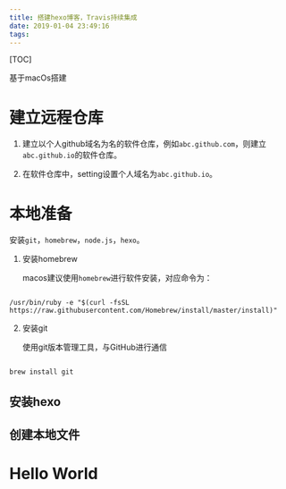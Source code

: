 ```yaml
---
title: 搭建hexo博客，Travis持续集成
date: 2019-01-04 23:49:16
tags:
---
```


[TOC]

基于macOs搭建

# 建立远程仓库

1. 建立以个人github域名为名的软件仓库，例如`abc.github.com`，则建立`abc.github.io`的软件仓库。

2. 在软件仓库中，setting设置个人域名为`abc.github.io`。

# 本地准备

安装`git`，`homebrew`，`node.js`，`hexo`。

1. 安装homebrew

    macos建议使用`homebrew`进行软件安装，对应命令为：

```shell

/usr/bin/ruby -e "$(curl -fsSL https://raw.githubusercontent.com/Homebrew/install/master/install)" 

```

2. 安装git

    使用git版本管理工具，与GitHub进行通信

```shell

brew install git

```

## 安装hexo

## 创建本地文件

# Hello World
